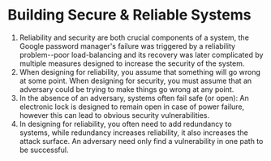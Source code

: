 # Building Secure & Reliable Systems

1. Reliability and security are both crucial components of a system, the Google password manager's failure was triggered by a reliability problem--poor load-balancing and its recovery was later complicated by multiple measures designed to increase the security of the system. 
2. When designing for reliability, you assume that something will go wrong at some point. When designing for security, you must assume that an adversary could be trying to make things go wrong at any point. 
3. In the absence of an adversary, systems often fail safe (or open): An electronic lock is designed to remain open in case of power failure, however this can lead to obvious security vulnerabilities. 
4. In designing for reliability, you often need to add redundancy to systems, while redundancy increases reliability, it also increases the attack surface. An adversary need only find a vulnerability in one path to be successful. 
